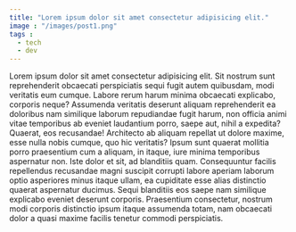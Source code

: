 ```yaml
---
title: "Lorem ipsum dolor sit amet consectetur adipisicing elit."
image : "/images/post1.png"
tags :
  - tech
  - dev
---
```

Lorem ipsum dolor sit amet consectetur adipisicing elit. Sit nostrum sunt reprehenderit obcaecati perspiciatis sequi fugit autem quibusdam, modi veritatis eum cumque. Labore rerum harum minima obcaecati explicabo, corporis neque?
Assumenda veritatis deserunt aliquam reprehenderit ea doloribus nam similique laborum repudiandae fugit harum, non officia animi vitae temporibus ab eveniet laudantium porro, saepe aut, nihil a expedita? Quaerat, eos recusandae!
Architecto ab aliquam repellat ut dolore maxime, esse nulla nobis cumque, quo hic veritatis? Ipsum sunt quaerat mollitia porro praesentium cum a aliquam, in itaque, iure minima temporibus aspernatur non.
Iste dolor et sit, ad blanditiis quam. Consequuntur facilis repellendus recusandae magni suscipit corrupti labore aperiam laborum optio asperiores minus itaque ullam, ea cupiditate esse alias distinctio quaerat aspernatur ducimus.
Sequi blanditiis eos saepe nam similique explicabo eveniet deserunt corporis. Praesentium consectetur, nostrum modi corporis distinctio ipsum itaque assumenda totam, nam obcaecati dolor a quasi maxime facilis tenetur commodi perspiciatis.